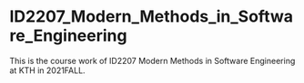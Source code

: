 # ID2207_Modern_Methods_in_Software_Engineering
This is the course work of ID2207 Modern Methods in Software Engineering at KTH in 2021FALL.
